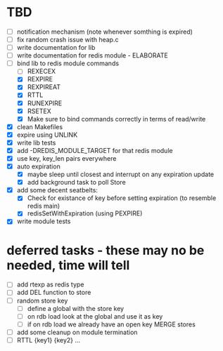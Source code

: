 # TBD

- [ ] notification mechanism (note whenever somthing is expired)
- [ ] fix random crash issue with heap.c
- [ ] write documentation for lib
- [ ] write documentation for redis module - ELABORATE
- [ ] bind lib to redis module commands
    - [ ] REXECEX
    - [X] REXPIRE
    - [X] REXPIREAT
    - [X] RTTL
    - [X] RUNEXPIRE
    - [X] RSETEX
    - [X] Make sure to bind commands correctly in terms of read/write
- [X] clean Makefiles
- [X] expire using UNLINK
- [X] write lib tests
- [X] add -DREDIS_MODULE_TARGET for that redis module
- [X] use key, key_len pairs everywhere
- [X] auto expiration
    - [X] maybe sleep until closest and interrupt on any expiration update
    - [X] add background task to poll Store
- [X] add some decent seatbelts:
    - [X] Check for existance of key before setting expiration (to resemble redis main)
    - [X] redisSetWithExpiration (using PEXPIRE)
- [X] write module tests

# deferred tasks -  these may no be needed, time will tell
- [ ] add rtexp as redis type
- [ ] add DEL function to store
- [ ] random store key
    - [ ] define a global with the store key
    - [ ] on rdb load look at the global and use it as key
    - [ ] if on rdb load we already have an open key MERGE stores
- [ ] add some cleanup on module termination
- [ ] RTTL {key1} {key2} ...
